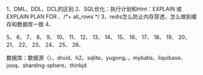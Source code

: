 1、DML、DDL、DCL的区别
2、SQL优化：执行计划和Hint：EXPLAIN 或 EXPLAIN PLAN FOR 、/*+ all_rows */
3、redis怎么防止内存穿透，怎么做到缓存和数据库一致
4、

5、
6、
7、
8、
9、
10、
11、
12、
13、
14、
15、
16、
17、
18、
19、
20、
21、
22、
23、
24、
25、
26、




数据库：数据源（）、druid、h2、sqlite、yugong、，mybatis、liquibase、jooq、sharding-sphere、thinkjd




